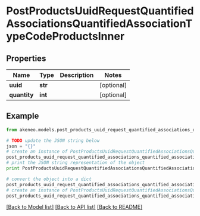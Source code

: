 # PostProductsUuidRequestQuantifiedAssociationsQuantifiedAssociationTypeCodeProductsInner


## Properties
Name | Type | Description | Notes
------------ | ------------- | ------------- | -------------
**uuid** | **str** |  | [optional] 
**quantity** | **int** |  | [optional] 

## Example

```python
from akeneo.models.post_products_uuid_request_quantified_associations_quantified_association_type_code_products_inner import PostProductsUuidRequestQuantifiedAssociationsQuantifiedAssociationTypeCodeProductsInner

# TODO update the JSON string below
json = "{}"
# create an instance of PostProductsUuidRequestQuantifiedAssociationsQuantifiedAssociationTypeCodeProductsInner from a JSON string
post_products_uuid_request_quantified_associations_quantified_association_type_code_products_inner_instance = PostProductsUuidRequestQuantifiedAssociationsQuantifiedAssociationTypeCodeProductsInner.from_json(json)
# print the JSON string representation of the object
print PostProductsUuidRequestQuantifiedAssociationsQuantifiedAssociationTypeCodeProductsInner.to_json()

# convert the object into a dict
post_products_uuid_request_quantified_associations_quantified_association_type_code_products_inner_dict = post_products_uuid_request_quantified_associations_quantified_association_type_code_products_inner_instance.to_dict()
# create an instance of PostProductsUuidRequestQuantifiedAssociationsQuantifiedAssociationTypeCodeProductsInner from a dict
post_products_uuid_request_quantified_associations_quantified_association_type_code_products_inner_form_dict = post_products_uuid_request_quantified_associations_quantified_association_type_code_products_inner.from_dict(post_products_uuid_request_quantified_associations_quantified_association_type_code_products_inner_dict)
```
[[Back to Model list]](../README.md#documentation-for-models) [[Back to API list]](../README.md#documentation-for-api-endpoints) [[Back to README]](../README.md)


